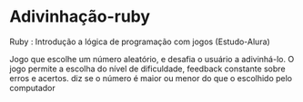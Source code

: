 # Adivinhação-ruby
Ruby : Introdução a lógica de programação com jogos (Estudo-Alura)

Jogo que escolhe um número aleatório, e desafia o usuário a adivinhá-lo. 
O jogo permite a escolha do nível de dificuldade, 
feedback constante sobre erros e acertos.
diz se o número é maior ou menor do que o escolhido pelo computador
